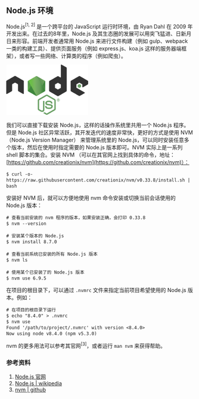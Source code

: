 ## Node.js 环境

Node.js<sup>[1, 2]</sup> 是一个跨平台的 JavaScript 运行时环境，由 Ryan Dahl 在 2009 年开发出来。在过去的8年里，Node.js 及其生态圈的发展可以用突飞猛进、日新月日来形容。前端开发者通常用 Node.js 来进行文件构建（例如 gulp、webpack 一类的构建工具）、提供页面服务（例如 express.js、koa.js 这样的服务器端框架），或者写一些网络、计算类的程序（例如爬虫）。

<img src="../images/nodejs-logo.png" style="width: 220px;">

我们可以直接下载安装 Node.js，这样的话操作系统里共用一个 Node.js 程序。但是 Node.js 社区异常活跃，其开发迭代的速度非常快，更好的方式是使用 NVM（Node.js Version Manager） 来管理系统里的 Node.js，可以同时安装任意多个版本，然后在使用时指定需要的 Node.js 版本即可。NVM 实际上是一系列 shell 脚本的集合。安装 NVM （可以在其官网上找到具体的命令，地址：[https://github.com/creationix/nvm](https://github.com/creationix/nvm)）：

```
$ curl -o- https://raw.githubusercontent.com/creationix/nvm/v0.33.8/install.sh | bash
```

安装好 NVM 后，就可以方便地使用 nvm 命令安装或切换当前会话使用的 Node.js 版本：

```
# 查看当前安装的 nvm 程序的版本，如果安装正确，会打印 0.33.8
$ nvm --version

# 安装某个版本的 Node.js
$ nvm install 8.7.0

# 查看当前系统已安装的所有 Node.js 版本
$ nvm ls

# 使用某个已安装了的 Node.js 版本
$ nvm use 6.9.5
```

在项目的根目录下，可以通过 `.nvmrc` 文件来指定当前项目希望使用的 Node.js 版本。例如：

```
# 在项目的根目录下运行
$ echo "8.4.0" > .nvmrc
$ nvm use
Found '/path/to/project/.nvmrc' with version <8.4.0>
Now using node v8.4.0 (npm v5.3.0)
```

nvm 的更多用法可以参考其官网<sup>[3]</sup>，或者运行 `man nvm` 来获得帮助。


### 参考资料

1. [Node.js 官网](https://nodejs.org/en/)
2. [Node.js | wikipedia](https://en.wikipedia.org/wiki/Node.js)
3. [nvm | github](https://github.com/creationix/nvm)

